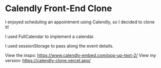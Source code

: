 # Calendly Front-End Clone

I enjoyed scheduling an appointment using Calendly, so I decided to clone it!

I used FullCalendar to implement a calendar. 

I used sessionStorage to pass along the event details. 


View the inspo: https://www.calendly-embed.com/pop-up-text-2/
View my version: https://calendly-clone.vercel.app/